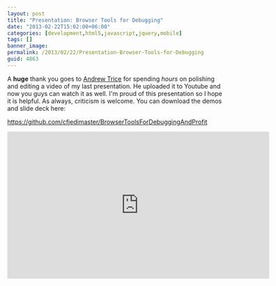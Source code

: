 ```yaml
---
layout: post
title: "Presentation: Browser Tools for Debugging"
date: "2013-02-22T15:02:00+06:00"
categories: [development,html5,javascript,jquery,mobile]
tags: []
banner_image: 
permalink: /2013/02/22/Presentation-Browser-Tools-for-Debugging
guid: 4863
---
```


A <b>huge</b> thank you goes to <a href="http://www.tricedesigns.com/">Andrew Trice</a> for spending <i>hours</i> on polishing and editing a video of my last presentation. He uploaded it to Youtube and now you guys can watch it as well. I'm proud of this presentation so I hope it is helpful. As always, criticism is welcome. You can download the demos and slide deck here: 

<a href="https://github.com/cfjedimaster/BrowserToolsForDebuggingAndProfit">https://github.com/cfjedimaster/BrowserToolsForDebuggingAndProfit</a>

<iframe width="601" height="338" src="http://www.youtube.com/embed/Zz0VyMPdKEg?rel=0" frameborder="0" allowfullscreen></iframe>